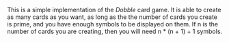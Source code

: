 This is a simple implementation of the *Dobble* card game.
It is able to create as many cards as you want, as long as the
the number of cards you create is prime, and you have enough 
symbols to be displayed on them.
If n is the number of cards you are creating, then you will 
need n * (n + 1) + 1 symbols.
